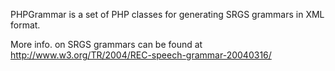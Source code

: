 PHPGrammar is a set of PHP classes for generating SRGS grammars in XML format.

More info. on SRGS grammars can be found at http://www.w3.org/TR/2004/REC-speech-grammar-20040316/  
